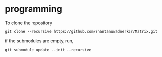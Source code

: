 # programming

To clone the repository

```Shell
git clone --recursive https://github.com/shantanuwadnerkar/Matrix.git
```

if the submodules are empty, run,

```Shell
git submodule update --init --recursive
```
